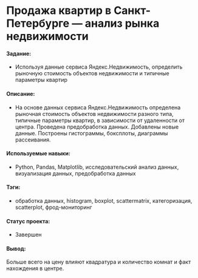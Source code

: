 # Продажа квартир в Санкт-Петербурге — анализ рынка недвижимости

#### Задание: 
- Используя данные сервиса Яндекс.Недвижимость, определить рыночную стоимость объектов недвижимости и типичные параметры квартир

#### Описание:
- На основе данных сервиса Яндекс.Недвижимость определена рыночная стоимость
объектов недвижимости разного типа, типичные параметры квартир, в зависимости от
удаленности от центра. Проведена предобработка данных. Добавлены новые данные.
Построены гистограммы, боксплоты, диаграммы рассеивания.

#### Используемые навыки:
- Python, Pandas, Matplotlib, исследовательский анализ данных, визуализация данных, предобработка данных

#### Тэги:
- обработка данных, histogram, boxplot, scattermatrix,
категоризация, scatterplot,  фрод-мониторинг

#### Статус проекта: 
- Завершен 

#### Вывод: 
Больше всего на цену влияют квадратура и количество комнат и факт нахождения в центре.
